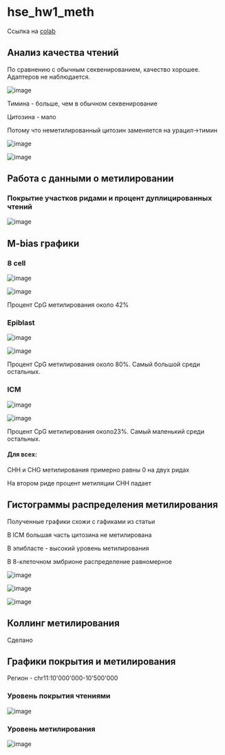 # hse_hw1_meth

Ссылка на [colab](https://colab.research.google.com/drive/1dpSULTHEdRx0i8Q-NK1pUg5XjuF3L0qt#scrollTo=ce1DhteAKu8c)

## Анализ качества чтений

По сравнению с обычным секвенированием, качество хорошее. Адаптеров не наблюдается.

![image](https://user-images.githubusercontent.com/75699392/154679609-ea21a66e-2f93-423d-b8a0-194b807d93be.png)

Тимина - больше, чем в обычном секвенирование

Цитозина - мало

Потому что неметилированный цитозин заменяется на урацил->тимин

![image](https://user-images.githubusercontent.com/75699392/154679677-718a7645-f56c-4b52-90c1-db5b936e895c.png)

![image](https://user-images.githubusercontent.com/75699392/154679787-3d8a736b-1437-4f49-97be-6c6dd0005246.png)


## Работа с данными о метилировании

### Покрытие участков ридами и процент дуплицированных чтений

![image](https://user-images.githubusercontent.com/75699392/154677034-da22dc78-6d80-451f-8332-00aa03987e89.png)

## M-bias графики

### 8 cell 

![image](https://user-images.githubusercontent.com/75699392/154678713-e243839e-8e50-4751-a371-bf004de088fe.png)

![image](https://user-images.githubusercontent.com/75699392/154678738-0863d0f1-f779-4053-96dc-c91e86a2b04a.png)

Процент CpG метилирования около 42%

### Epiblast

![image](https://user-images.githubusercontent.com/75699392/154678821-cb539ae3-33fa-4749-a479-8b41a57d182b.png)

![image](https://user-images.githubusercontent.com/75699392/154678847-d0701679-5e48-45f3-bcd0-a023b012c0a4.png)

Процент CpG метилирования около 80%. Самый большой среди остальных.

### ICM

![image](https://user-images.githubusercontent.com/75699392/154678883-2d8292ef-a2e0-42fa-9e3b-f7000c50b534.png)

![image](https://user-images.githubusercontent.com/75699392/154678906-786174e4-5ddf-41dc-b577-b82ebbb636b8.png)

Процент CpG метилирования около23%. Самый маленький среди остальных.

#### Для всех:
CHH и CHG метилирования примерно равны 0 на двух ридах

На втором риде процент метиляции СHH падает

## Гистограммы распределения метилирования
Полученные графики схожи с гафиками из статьи

В ICM большая часть цитозина не метилирована

В эпибласте - высокий уровень метилирования

В 8-клеточном эмбрионе распределение равномерное

![image](https://user-images.githubusercontent.com/75699392/154678211-efb3e711-f4aa-4e0b-9ef0-469cef275f21.png)

![image](https://user-images.githubusercontent.com/75699392/154678226-ffb450cd-b4e5-4c49-8a9f-e1ea1b325e6a.png)

![image](https://user-images.githubusercontent.com/75699392/154678248-f384d022-8579-4e2d-8a23-5c44a9189ec8.png)

## Коллинг метилирования

Сделано

## Графики покрытия и метилирования

Регион - chr11:10'000'000-10'500'000

### Уровень покрытия чтениями

![image](https://user-images.githubusercontent.com/75699392/154677807-8c335064-9320-4d7b-928b-9fe6c68ee507.png)

### Уровень метилирования

![image](https://user-images.githubusercontent.com/75699392/154677825-e64009bf-adf2-4937-9662-e7de00543624.png)
